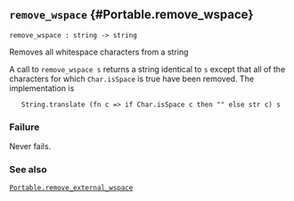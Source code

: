 ## `remove_wspace` {#Portable.remove_wspace}


```
remove_wspace : string -> string
```



Removes all whitespace characters from a string


A call to `remove_wspace s` returns a string identical to `s` except
that all of the characters for which `Char.isSpace` is true have been
removed. The implementation is 
    
       String.translate (fn c => if Char.isSpace c then "" else str c) s
    

### Failure

Never fails.

### See also

[`Portable.remove_external_wspace`](#Portable.remove_external_wspace)

